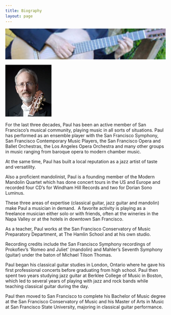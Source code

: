 ```yaml
---
title: Biography
layout: page
---
```


![](Biography_files/header.jpg)

![](Biography_files/shapeimage_2.png)

For the last three decades, Paul has been an active member of San Francisco’s musical community, playing music in all sorts of situations. Paul has performed as an ensemble player with the San Francisco Symphony, San Francisco Contemporary Music Players, the San Francisco Opera and Ballet Orchestras, the Los Angeles Opera Orchestra and many other groups in music ranging from baroque opera to modern chamber music.

At the same time, Paul has built a local reputation as a jazz artist of taste and versatility.

Also a proficient mandolinist, Paul is a founding member of the Modern Mandolin Quartet which has done concert tours in the US and Europe and recorded four CD’s for Windham Hill Records and two for Dorian Sono Luminus.

These three areas of expertise (classical guitar, jazz guitar and mandolin) make Paul a musician in demand.  A favorite activity is playing as a freelance musician either solo or with friends, often at the wineries in the Napa Valley or at the hotels in downtown San Francisco.

As a teacher, Paul works at the San Francisco Conservatory of Music Preparatory Department, at The Hamlin School and at his own studio.

Recording credits include the San Francisco Symphony recordings of Prokofiev’s 'Romeo and Juliet' (mandolin) and Mahler’s Seventh Symphony (guitar) under the baton of Michael Tilson Thomas.

Paul began his classical guitar studies in London, Ontario where he gave his first professional concerts before graduating from high school. Paul then spent two years studying jazz guitar at Berklee College of Music in Boston, which led to several years of playing with jazz and rock bands while teaching classical guitar during the day.

Paul then moved to San Francisco to complete his Bachelor of Music degree at the San Francisco Conservatory of Music and his Master of Arts in Music at San Francisco State University, majoring in classical guitar performance.

